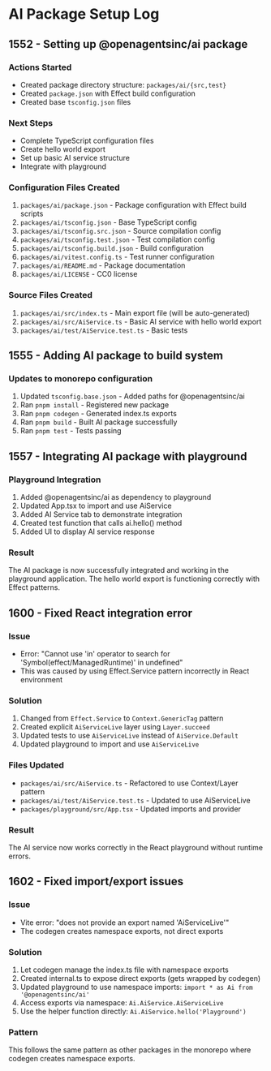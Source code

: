# AI Package Setup Log

## 1552 - Setting up @openagentsinc/ai package

### Actions Started
- Created package directory structure: `packages/ai/{src,test}`
- Created `package.json` with Effect build configuration
- Created base `tsconfig.json` files

### Next Steps
- Complete TypeScript configuration files
- Create hello world export
- Set up basic AI service structure
- Integrate with playground

### Configuration Files Created
1. `packages/ai/package.json` - Package configuration with Effect build scripts
2. `packages/ai/tsconfig.json` - Base TypeScript config
3. `packages/ai/tsconfig.src.json` - Source compilation config
4. `packages/ai/tsconfig.test.json` - Test compilation config
5. `packages/ai/tsconfig.build.json` - Build configuration
6. `packages/ai/vitest.config.ts` - Test runner configuration
7. `packages/ai/README.md` - Package documentation
8. `packages/ai/LICENSE` - CC0 license

### Source Files Created
1. `packages/ai/src/index.ts` - Main export file (will be auto-generated)
2. `packages/ai/src/AiService.ts` - Basic AI service with hello world export
3. `packages/ai/test/AiService.test.ts` - Basic tests

## 1555 - Adding AI package to build system

### Updates to monorepo configuration
1. Updated `tsconfig.base.json` - Added paths for @openagentsinc/ai
2. Ran `pnpm install` - Registered new package
3. Ran `pnpm codegen` - Generated index.ts exports
4. Ran `pnpm build` - Built AI package successfully
5. Ran `pnpm test` - Tests passing

## 1557 - Integrating AI package with playground

### Playground Integration
1. Added @openagentsinc/ai as dependency to playground
2. Updated App.tsx to import and use AiService
3. Added AI Service tab to demonstrate integration
4. Created test function that calls ai.hello() method
5. Added UI to display AI service response

### Result
The AI package is now successfully integrated and working in the playground application. The hello world export is functioning correctly with Effect patterns.

## 1600 - Fixed React integration error

### Issue
- Error: "Cannot use 'in' operator to search for 'Symbol(effect/ManagedRuntime)' in undefined"
- This was caused by using Effect.Service pattern incorrectly in React environment

### Solution
1. Changed from `Effect.Service` to `Context.GenericTag` pattern
2. Created explicit `AiServiceLive` layer using `Layer.succeed`
3. Updated tests to use `AiServiceLive` instead of `AiService.Default`
4. Updated playground to import and use `AiServiceLive`

### Files Updated
- `packages/ai/src/AiService.ts` - Refactored to use Context/Layer pattern
- `packages/ai/test/AiService.test.ts` - Updated to use AiServiceLive
- `packages/playground/src/App.tsx` - Updated imports and provider

### Result
The AI service now works correctly in the React playground without runtime errors.

## 1602 - Fixed import/export issues

### Issue
- Vite error: "does not provide an export named 'AiServiceLive'"
- The codegen creates namespace exports, not direct exports

### Solution
1. Let codegen manage the index.ts file with namespace exports
2. Created internal.ts to expose direct exports (gets wrapped by codegen)
3. Updated playground to use namespace imports: `import * as Ai from '@openagentsinc/ai'`
4. Access exports via namespace: `Ai.AiService.AiServiceLive`
5. Use the helper function directly: `Ai.AiService.hello('Playground')`

### Pattern
This follows the same pattern as other packages in the monorepo where codegen creates namespace exports.